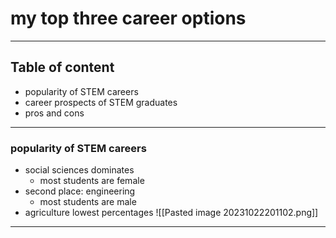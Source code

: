 # my top three career options
---
## Table of content
- popularity of STEM careers
- career prospects of STEM graduates
- pros and cons
---
### popularity of STEM careers
- social sciences dominates
	- most students are female
- second place: engineering
	- most students are male
- agriculture lowest percentages
![[Pasted image 20231022201102.png]]

---
